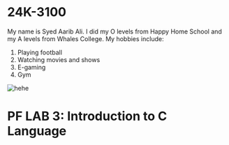 # 24K-3100
My name is Syed Aarib Ali. I did my O levels from Happy Home School and my A levels from Whales College. My hobbies include:
1. Playing football
2. Watching movies and shows
3. E-gaming
4. Gym
   
![hehe](https://aemagazine.pk/posts/22083173143Courage%20the%20Cowardly%20Dog.jpg)

# PF LAB 3: Introduction to C Language

